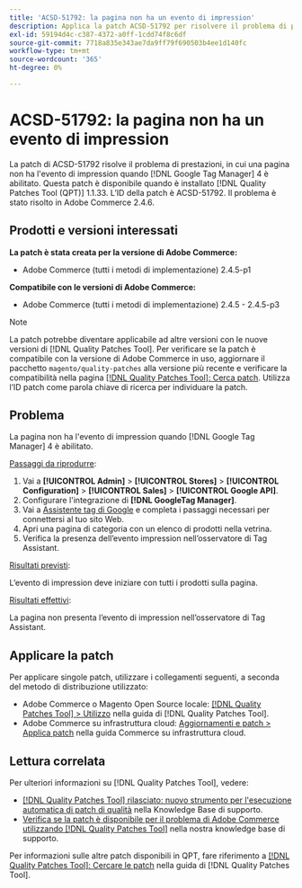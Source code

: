 ```yaml
---
title: 'ACSD-51792: la pagina non ha un evento di impression'
description: Applica la patch ACSD-51792 per risolvere il problema di prestazioni di Adobe Commerce, in cui una pagina non presenta l’evento di impression quando è abilitato Google Tag Manager 4.
exl-id: 59194d4c-c387-4372-a0ff-1cdd74f8c6df
source-git-commit: 7718a835e343ae7da9ff79f690503b4ee1d140fc
workflow-type: tm+mt
source-wordcount: '365'
ht-degree: 0%

---
```


# ACSD-51792: la pagina non ha un evento di impression

La patch di ACSD-51792 risolve il problema di prestazioni, in cui una pagina non ha l&#39;evento di impression quando [!DNL Google Tag Manager] 4 è abilitato. Questa patch è disponibile quando è installato [!DNL Quality Patches Tool (QPT)] 1.1.33. L’ID della patch è ACSD-51792. Il problema è stato risolto in Adobe Commerce 2.4.6.

## Prodotti e versioni interessati

**La patch è stata creata per la versione di Adobe Commerce:**

* Adobe Commerce (tutti i metodi di implementazione) 2.4.5-p1

**Compatibile con le versioni di Adobe Commerce:**

* Adobe Commerce (tutti i metodi di implementazione) 2.4.5 - 2.4.5-p3

>[!NOTE]
>
>La patch potrebbe diventare applicabile ad altre versioni con le nuove versioni di [!DNL Quality Patches Tool]. Per verificare se la patch è compatibile con la versione di Adobe Commerce in uso, aggiornare il pacchetto `magento/quality-patches` alla versione più recente e verificare la compatibilità nella pagina [[!DNL Quality Patches Tool]: Cerca patch](https://experienceleague.adobe.com/tools/commerce-quality-patches/index.html?lang=it). Utilizza l’ID patch come parola chiave di ricerca per individuare la patch.

## Problema

La pagina non ha l&#39;evento di impression quando [!DNL Google Tag Manager] 4 è abilitato.

<u>Passaggi da riprodurre</u>:

1. Vai a **[!UICONTROL Admin]** > **[!UICONTROL Stores]** > **[!UICONTROL Configuration]** > **[!UICONTROL Sales]** > **[!UICONTROL Google API]**.
1. Configurare l&#39;integrazione di **[!DNL GoogleTag Manager]**.
1. Vai a [Assistente tag di Google](https://tagassistant.google.com/) e completa i passaggi necessari per connettersi al tuo sito Web.
1. Apri una pagina di categoria con un elenco di prodotti nella vetrina.
1. Verifica la presenza dell’evento impression nell’osservatore di Tag Assistant.

<u>Risultati previsti</u>:

L’evento di impression deve iniziare con tutti i prodotti sulla pagina.

<u>Risultati effettivi</u>:

La pagina non presenta l’evento di impression nell’osservatore di Tag Assistant.

## Applicare la patch

Per applicare singole patch, utilizzare i collegamenti seguenti, a seconda del metodo di distribuzione utilizzato:

* Adobe Commerce o Magento Open Source locale: [[!DNL Quality Patches Tool] > Utilizzo](https://experienceleague.adobe.com/docs/commerce-operations/tools/quality-patches-tool/usage.html?lang=it) nella guida di [!DNL Quality Patches Tool].
* Adobe Commerce su infrastruttura cloud: [Aggiornamenti e patch > Applica patch](https://experienceleague.adobe.com/docs/commerce-cloud-service/user-guide/develop/upgrade/apply-patches.html?lang=it) nella guida Commerce su infrastruttura cloud.

## Lettura correlata

Per ulteriori informazioni su [!DNL Quality Patches Tool], vedere:

* [[!DNL Quality Patches Tool] rilasciato: nuovo strumento per l&#39;esecuzione automatica di patch di qualità](/help/announcements/adobe-commerce-announcements/magento-quality-patches-released-new-tool-to-self-serve-quality-patches.md) nella Knowledge Base di supporto.
* [Verifica se la patch è disponibile per il problema di Adobe Commerce utilizzando  [!DNL Quality Patches Tool]](/help/support-tools/patches-available-in-qpt-tool/check-patch-for-magento-issue-with-magento-quality-patches.md) nella nostra knowledge base di supporto.

Per informazioni sulle altre patch disponibili in QPT, fare riferimento a [[!DNL Quality Patches Tool]: Cercare le patch](https://experienceleague.adobe.com/tools/commerce-quality-patches/index.html?lang=it) nella guida di [!DNL Quality Patches Tool].
